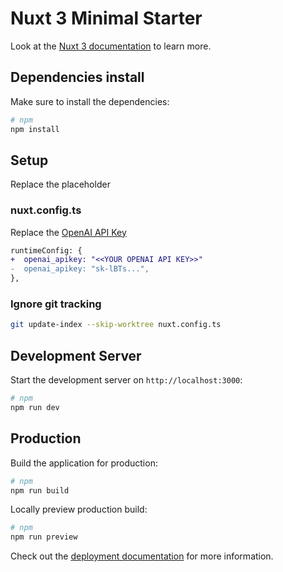 # Nuxt 3 Minimal Starter

Look at the [Nuxt 3 documentation](https://nuxt.com/docs/getting-started/introduction) to learn more.

## Dependencies install

Make sure to install the dependencies:

```bash
# npm
npm install
```

## Setup

Replace the placeholder

### nuxt.config.ts

Replace the [OpenAI API Key](https://platform.openai.com/api-keys)

```Diff
runtimeConfig: {
+  openai_apikey: "<<YOUR OPENAI API KEY>>"
-  openai_apikey: "sk-lBTs...",
},
```

### Ignore git tracking

```bash
git update-index --skip-worktree nuxt.config.ts
```

## Development Server

Start the development server on `http://localhost:3000`:

```bash
# npm
npm run dev
```

## Production

Build the application for production:

```bash
# npm
npm run build
```

Locally preview production build:

```bash
# npm
npm run preview
```

Check out the [deployment documentation](https://nuxt.com/docs/getting-started/deployment) for more information.
